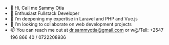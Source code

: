 - 👋 Hi, Call me Sammy Otia
- 👀 Enthusiast Fullstack Developer
- 🌱 I’m deepening my expertise in Laravel and PHP and Vue.js
- 💞️ I’m looking to collaborate on web development projects
- 📫 You can reach me out at dr.sammyotia@gmail.com or w@/Tell: +2547 196 866 40 / 0722208936

<!---
drSammyOtia/drSammyOtia is a ✨ special ✨ repository because its `README.md` (this file) appears on your GitHub profile.
You can click the Preview link to take a look at your changes.
--->
